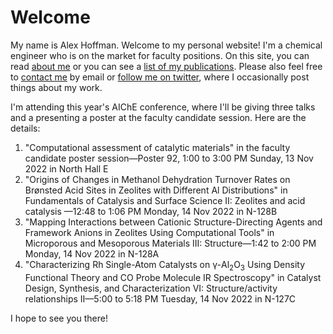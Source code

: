 # Welcome

My name is Alex Hoffman. Welcome to my personal website! I'm a chemical engineer who is on the market for faculty positions. On this site, you can read [about me](about) or you can see a [list of my publications](publications). Please also feel free to [contact me](contact) by email or [follow me on twitter](www.twitter.com/ajhoffman1229), where I occasionally post things about my work.

I'm attending this year's AIChE conference, where I'll be giving three talks and a presenting a poster at the faculty candidate session. Here are the details:

1. "Computational assessment of catalytic materials" in the faculty candidate poster session&mdash;Poster 92, 1:00 to 3:00 PM Sunday, 13 Nov 2022 in North Hall E
2. "Origins of Changes in Methanol Dehydration Turnover Rates on Br&oslash;nsted Acid Sites in Zeolites with Different Al Distributions" in Fundamentals of Catalysis and Surface Science II: Zeolites and acid catalysis &mdash;12:48 to 1:06 PM Monday, 14 Nov 2022 in N-128B
3. "Mapping Interactions between Cationic Structure-Directing Agents and Framework Anions in Zeolites Using Computational Tools" in Microporous and Mesoporous Materials III: Structure&mdash;1:42 to 2:00 PM Monday, 14 Nov 2022 in N-128A
4. "Characterizing Rh Single-Atom Catalysts on γ-Al<sub>2</sub>O<sub>3</sub> Using Density Functional Theory and CO Probe Molecule IR Spectroscopy" in Catalyst Design, Synthesis, and Characterization VI: Structure/activity relationships II&mdash;5:00 to 5:18 PM Tuesday, 14 Nov 2022 in N-127C

I hope to see you there!
